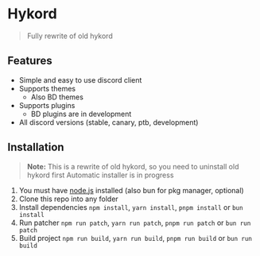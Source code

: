 # Hykord
> Fully rewrite of old hykord

## Features
- Simple and easy to use discord client
- Supports themes
  - Also BD themes
- Supports plugins
  - BD plugins are in development
- All discord versions (stable, canary, ptb, development)

## Installation
> **Note:** This is a rewrite of old hykord, so you need to uninstall old hykord first
> Automatic installer is in progress

1. You must have [node.js](https://nodejs.org/en/) installed (also bun for pkg manager, optional)
2. Clone this repo into any folder
3. Install dependencies `npm install`, `yarn install`, `pnpm install` or `bun install`
4. Run patcher `npm run patch`, `yarn run patch`, `pnpm run patch` or `bun run patch`
5. Build project `npm run build`, `yarn run build`, `pnpm run build` or `bun run build`